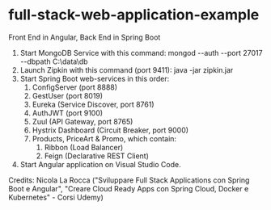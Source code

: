 # full-stack-web-application-example
 Front End in Angular, Back End in Spring Boot
 
 1. Start MongoDB Service with this command:
		mongod --auth --port 27017 --dbpath C:\data\db
 2. Launch Zipkin with this command (port 9411):
 		java -jar zipkin.jar
 3. Start Spring Boot web-services in this order:
 	1. ConfigServer (port 8888)
	2. GestUser (port 8019)
	3. Eureka (Service Discover, port 8761)
	4. AuthJWT (port 9100)
	5. Zuul (API Gateway, port 8765)
	6. Hystrix Dashboard (Circuit Breaker, port 9000) 
	7. Products, PriceArt & Promo, which contain:
		1. Ribbon (Load Balancer)
		2. Feign (Declarative REST Client)
 4. Start Angular application on Visual Studio Code.
 
 Credits: Nicola La Rocca ("Sviluppare Full Stack Applications con Spring Boot e Angular", "Creare Cloud Ready Apps con Spring Cloud, Docker e Kubernetes" - Corsi Udemy)
